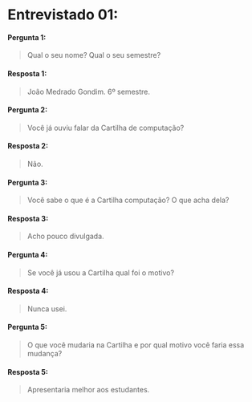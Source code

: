 # Entrevistado 01:

#### Pergunta 1:
> Qual o seu nome? Qual o seu semestre? 

#### Resposta 1:
> João Medrado Gondim. 6º semestre.

#### Pergunta 2:
> Você já ouviu falar da Cartilha de computação?

#### Resposta 2:
> Não.

#### Pergunta 3:
> Você sabe o que é a Cartilha computação? O que acha dela? 

#### Resposta 3:
> Acho pouco divulgada.

#### Pergunta 4:
> Se você já usou a Cartilha qual foi o motivo? 

#### Resposta 4:
> Nunca usei.

#### Pergunta 5:
> O que você mudaria na Cartilha e por qual motivo você faria essa mudança? 

#### Resposta 5:
> Apresentaria melhor aos estudantes.
